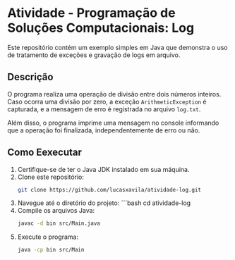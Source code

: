 # Atividade - Programação de Soluções Computacionais: Log

Este repositório contém um exemplo simples em Java que demonstra o uso de tratamento de exceções e gravação de logs em arquivo.

## Descrição

O programa realiza uma operação de divisão entre dois números inteiros. Caso ocorra uma divisão por zero, a exceção `ArithmeticException` é capturada, e a mensagem de erro é registrada no arquivo `log.txt`.

Além disso, o programa imprime uma mensagem no console informando que a operação foi finalizada, independentemente de erro ou não.

## Como Eexecutar

1. Certifique-se de ter o Java JDK instalado em sua máquina.
2. Clone este repositório:
   ```bash
   git clone https://github.com/lucasxavila/atividade-log.git
3. Navegue até o diretório do projeto:
   ´´´bash
   cd atividade-log
4. Compile os arquivos Java:
   ```bash
   javac -d bin src/Main.java
5. Execute o programa:
   ```bash
   java -cp bin src/Main
